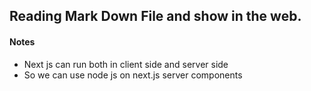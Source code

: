 ## Reading Mark Down File and show in the web.

#### Notes

- Next js can run both in client side and server side
- So we can use node js on next.js server components

